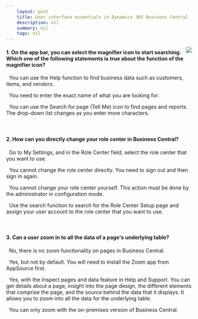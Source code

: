 ```yaml
---
    layout: post
    title: User interface essentials in Dynamics 365 Business Central  
    description: nil
    summary: nil
    tags: nil
---
```



 <a target="_blank" href="https://docs.microsoft.com/en-us/learn/modules/user-interface-dynamics-365-business-central/9-check/"><i class="fas fa-external-link-alt"></i> </a>
 <img align="right" src="https://docs.microsoft.com/en-us/learn/achievements/user-interface-dynamics-365-business-central.svg">
####  1. On the app bar, you can select the magnifier icon to start searching. Which one of the following statements is true about the function of the magnifier icon?


<i class='far fa-square'></i> &nbsp;&nbsp;You can use the Help function to find business data such as customers, items, and vendors.

<i class='far fa-square'></i> &nbsp;&nbsp;You need to enter the exact name of what you are looking for.

<i class='fas fa-check-square' style='color: Dodgerblue;'></i> &nbsp;&nbsp;You can use the Search for page (Tell Me) icon to find pages and reports. The drop-down list changes as you enter more characters.
<br />
<br />
<br />

####  2. How can you directly change your role center in Business Central?


<i class='fas fa-check-square' style='color: Dodgerblue;'></i> &nbsp;&nbsp;Go to My Settings, and in the Role Center field, select the role center that you want to use.

<i class='far fa-square'></i> &nbsp;&nbsp;You cannot change the role center directly. You need to sign out and then sign in again.

<i class='far fa-square'></i> &nbsp;&nbsp;You cannot change your role center yourself. This action must be done by the administrator in configuration mode.

<i class='far fa-square'></i> &nbsp;&nbsp;Use the search function to search for the Role Center Setup page and assign your user account to the role center that you want to use.
<br />
<br />
<br />

####  3. Can a user zoom in to all the data of a page's underlying table?


<i class='far fa-square'></i> &nbsp;&nbsp;No, there is no zoom functionality on pages in Business Central.

<i class='far fa-square'></i> &nbsp;&nbsp;Yes, but not by default. You will need to install the Zoom app from AppSource first.

<i class='fas fa-check-square' style='color: Dodgerblue;'></i> &nbsp;&nbsp;Yes, with the Inspect pages and data feature in Help and Support. You can get details about a page, insight into the page design, the different elements that comprise the page, and the source behind the data that it displays. It allows you to zoom into all the data for the underlying table.

<i class='far fa-square'></i> &nbsp;&nbsp;You can only zoom with the on-premises version of Business Central.
<br />
<br />
<br />
